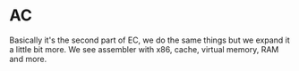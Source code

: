 # AC
Basically it's the second part of EC, we do the same things but we expand it a little bit more. We see assembler with x86, cache, virtual memory, RAM and more. 